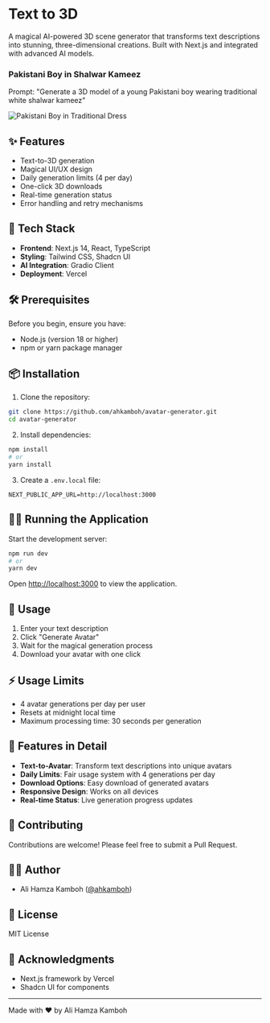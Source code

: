 # Text to 3D

A magical AI-powered 3D scene generator that transforms text descriptions into stunning, three-dimensional creations. Built with Next.js and integrated with advanced AI models.

### Pakistani Boy in Shalwar Kameez

Prompt: "Generate a 3D model of a young Pakistani boy wearing traditional white shalwar kameez"

![Pakistani Boy in Traditional Dress](https://ginipick-text3d.hf.space/gradio_api/file=/tmp/gradio/c02849e4f0463e7821b30bc3e0a597d026982ad0fde00159204ed89288ef4340/image.webp)


## ✨ Features

- Text-to-3D generation
- Magical UI/UX design
- Daily generation limits (4 per day)
- One-click 3D downloads
- Real-time generation status
- Error handling and retry mechanisms

## 🚀 Tech Stack

- **Frontend**: Next.js 14, React, TypeScript
- **Styling**: Tailwind CSS, Shadcn UI
- **AI Integration**: Gradio Client
- **Deployment**: Vercel

## 🛠️ Prerequisites

Before you begin, ensure you have:
- Node.js (version 18 or higher)
- npm or yarn package manager

## 📦 Installation

1. Clone the repository:
```bash
git clone https://github.com/ahkamboh/avatar-generator.git
cd avatar-generator
```

2. Install dependencies:
```bash
npm install
# or
yarn install
```

3. Create a `.env.local` file:
```env
NEXT_PUBLIC_APP_URL=http://localhost:3000
```

## 🏃‍♂️ Running the Application

Start the development server:

```bash
npm run dev
# or
yarn dev
```

Open [http://localhost:3000](http://localhost:3000) to view the application.

## 🌟 Usage

1. Enter your text description
2. Click "Generate Avatar"
3. Wait for the magical generation process
4. Download your avatar with one click

## ⚡ Usage Limits

- 4 avatar generations per day per user
- Resets at midnight local time
- Maximum processing time: 30 seconds per generation

## 🎨 Features in Detail

- **Text-to-Avatar**: Transform text descriptions into unique avatars
- **Daily Limits**: Fair usage system with 4 generations per day
- **Download Options**: Easy download of generated avatars
- **Responsive Design**: Works on all devices
- **Real-time Status**: Live generation progress updates

## 👥 Contributing

Contributions are welcome! Please feel free to submit a Pull Request.

## 👨‍💻 Author

- Ali Hamza Kamboh ([@ahkamboh](https://github.com/ahkamboh))

## 📄 License

MIT License

## 🙏 Acknowledgments

- Next.js framework by Vercel
- Shadcn UI for components

---

Made with ❤️ by Ali Hamza Kamboh